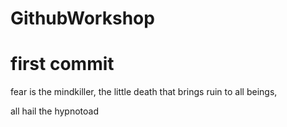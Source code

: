 # GithubWorkshop
# first commit
fear is the mindkiller, the little death that brings ruin to all beings,

all hail the hypnotoad
